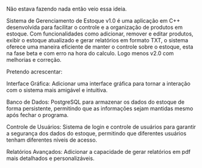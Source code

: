 Não estava fazendo nada então veio essa ideia.

Sistema de Gerenciamento de Estoque v1.0 é uma aplicação em C++ desenvolvida para facilitar o controle e a organização de produtos em estoque. 
Com funcionalidades como adicionar, remover e editar produtos, exibir o estoque atualizado e gerar relatórios em formato TXT, o sistema oferece uma maneira eficiente de manter o controle sobre o estoque, esta na fase beta e com erro na hora do calculo.
Logo menos v2.0 com melhorias e correção.

Pretendo acrescentar:

Interface Gráfica: Adicionar uma interface gráfica para tornar a interação com o sistema mais amigável e intuitiva.

Banco de Dados: PostgreSQL para armazenar os dados do estoque de forma persistente, permitindo que as informações sejam mantidas mesmo após fechar o programa.

Controle de Usuários: Sistema de login e controle de usuários para garantir a segurança dos dados do estoque, permitindo que diferentes usuários tenham diferentes níveis de acesso.

Relatórios Avançados: Adicionar a capacidade de gerar relatórios em pdf mais detalhados e personalizáveis.


